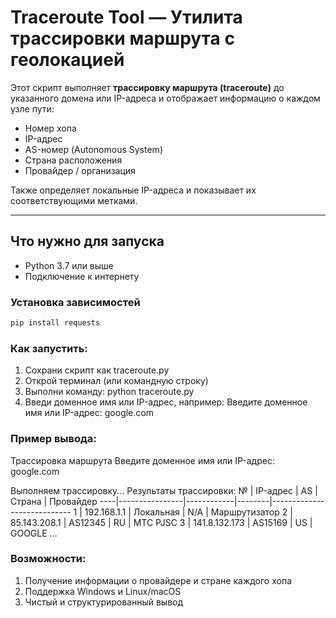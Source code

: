 # Traceroute Tool — Утилита трассировки маршрута с геолокацией

Этот скрипт выполняет **трассировку маршрута (traceroute)** до указанного домена или IP-адреса и отображает информацию о каждом узле пути:

- Номер хопа  
- IP-адрес  
- AS-номер (Autonomous System)  
- Страна расположения  
- Провайдер / организация  

Также определяет локальные IP-адреса и показывает их соответствующими метками.

---

## Что нужно для запуска

- Python 3.7 или выше  
- Подключение к интернету  

### Установка зависимостей

```bash
pip install requests
```

### Как запустить:

1) Сохрани скрипт как traceroute.py
2) Открой терминал (или командную строку)
3) Выполни команду: python traceroute.py
4) Введи доменное имя или IP-адрес, например:
  Введите доменное имя или IP-адрес: google.com

### Пример вывода:

Трассировка маршрута
Введите доменное имя или IP-адрес: google.com

Выполняем трассировку...
Результаты трассировки:
 №   | IP-адрес       | AS         | Страна | Провайдер
 ----|----------------|------------|--------|----------------------------
  1  | 192.168.1.1    | Локальная  | N/A    | Маршрутизатор
  2  | 85.143.208.1   | AS12345    | RU     | МТС PJSC
  3  | 141.8.132.173  | AS15169    | US     | GOOGLE
 ...

### Возможности:

1) Получение информации о провайдере и стране каждого хопа
2) Поддержка Windows и Linux/macOS
3) Чистый и структурированный вывод
